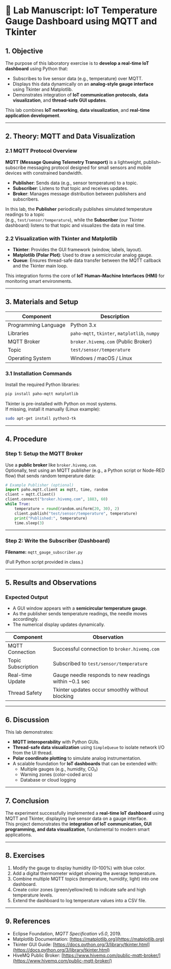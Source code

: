 # 🧪 Lab Manuscript: IoT Temperature Gauge Dashboard using MQTT and Tkinter

## 1. Objective
The purpose of this laboratory exercise is to **develop a real-time IoT dashboard** using Python that:
- Subscribes to live sensor data (e.g., temperature) over MQTT.  
- Displays this data dynamically on an **analog-style gauge interface** using Tkinter and Matplotlib.  
- Demonstrates integration of **IoT communication protocols**, **data visualization**, and **thread-safe GUI updates**.

This lab combines **IoT networking**, **data visualization**, and **real-time application development**.

---

## 2. Theory: MQTT and Data Visualization

### 2.1 MQTT Protocol Overview
**MQTT (Message Queuing Telemetry Transport)** is a lightweight, publish–subscribe messaging protocol designed for small sensors and mobile devices with constrained bandwidth.

- **Publisher**: Sends data (e.g., sensor temperature) to a topic.  
- **Subscriber**: Listens to that topic and receives updates.  
- **Broker**: Manages message distribution between publishers and subscribers.

In this lab, the **Publisher** periodically publishes simulated temperature readings to a topic  
(e.g., `test/sensor/temperature`), while the **Subscriber** (our Tkinter dashboard) listens to that topic and visualizes the data in real time.

### 2.2 Visualization with Tkinter and Matplotlib
- **Tkinter**: Provides the GUI framework (window, labels, layout).  
- **Matplotlib (Polar Plot)**: Used to draw a semicircular analog gauge.  
- **Queue**: Ensures thread-safe data transfer between the MQTT callback and the Tkinter main loop.

This integration forms the core of **IoT Human–Machine Interfaces (HMI)** for monitoring smart environments.

---

## 3. Materials and Setup

| Component | Description |
|------------|-------------|
| Programming Language | Python 3.x |
| Libraries | `paho-mqtt`, `tkinter`, `matplotlib`, `numpy` |
| MQTT Broker | `broker.hivemq.com` (Public Broker) |
| Topic | `test/sensor/temperature` |
| Operating System | Windows / macOS / Linux |

### 3.1 Installation Commands
Install the required Python libraries:
```bash
pip install paho-mqtt matplotlib
```

Tkinter is pre-installed with Python on most systems.  
If missing, install it manually (Linux example):
```bash
sudo apt-get install python3-tk
```

---

## 4. Procedure

### Step 1: Setup the MQTT Broker
Use a **public broker** like `broker.hivemq.com`.  
Optionally, test using an MQTT publisher (e.g., a Python script or Node-RED flow) that sends random temperature data:

```python
# Example Publisher (optional)
import paho.mqtt.client as mqtt, time, random
client = mqtt.Client()
client.connect("broker.hivemq.com", 1883, 60)
while True:
    temperature = round(random.uniform(20, 30), 2)
    client.publish("test/sensor/temperature", temperature)
    print("Published:", temperature)
    time.sleep(3)
```

---

### Step 2: Write the Subscriber (Dashboard)

**Filename:** `mqtt_gauge_subscriber.py`

(Full Python script provided in class.)

---

## 5. Results and Observations

### Expected Output
- A GUI window appears with a **semicircular temperature gauge**.  
- As the publisher sends temperature readings, the needle moves accordingly.  
- The numerical display updates dynamically.

| Component | Observation |
|------------|--------------|
| MQTT Connection | Successful connection to `broker.hivemq.com` |
| Topic Subscription | Subscribed to `test/sensor/temperature` |
| Real-time Update | Gauge needle responds to new readings within ~0.1 sec |
| Thread Safety | Tkinter updates occur smoothly without blocking |

---

## 6. Discussion

This lab demonstrates:
- **MQTT interoperability** with Python GUIs.  
- **Thread-safe data visualization** using `SimpleQueue` to isolate network I/O from the UI thread.  
- **Polar coordinate plotting** to simulate analog instrumentation.  
- A scalable foundation for **IoT dashboards** that can be extended with:
  - Multiple gauges (e.g., humidity, CO₂)
  - Warning zones (color-coded arcs)
  - Database or cloud logging

---

## 7. Conclusion

The experiment successfully implemented a **real-time IoT dashboard** using MQTT and Tkinter, displaying live sensor data on a gauge interface.  
This project demonstrates the **integration of IoT communication, GUI programming, and data visualization**, fundamental to modern smart applications.

---

## 8. Exercises
1. Modify the gauge to display humidity (0–100%) with blue color.  
2. Add a digital thermometer widget showing the average temperature.  
3. Combine multiple MQTT topics (temperature, humidity, light) into one dashboard.  
4. Create color zones (green/yellow/red) to indicate safe and high temperature levels.  
5. Extend the dashboard to log temperature values into a CSV file.

---

## 9. References
- Eclipse Foundation, *MQTT Specification v5.0*, 2019.  
- Matplotlib Documentation: [https://matplotlib.org](https://matplotlib.org)  
- Tkinter GUI Guide: [https://docs.python.org/3/library/tkinter.html](https://docs.python.org/3/library/tkinter.html)  
- HiveMQ Public Broker: [https://www.hivemq.com/public-mqtt-broker/](https://www.hivemq.com/public-mqtt-broker/)

